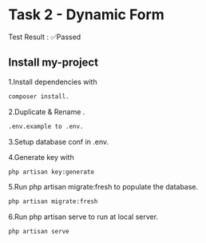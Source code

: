 
# Task 2 - Dynamic Form

Test Result : ✅Passed


## Install my-project 


1.Install dependencies with
```bash
composer install.
```
2.Duplicate & Rename .
```bash
.env.example to .env.
```
3.Setup database conf in .env.

4.Generate key with
```bash
php artisan key:generate
```
5.Run php artisan migrate:fresh to populate the database.
```bash
php artisan migrate:fresh
```
6.Run php artisan serve to run at local server.
```bash
php artisan serve
```    